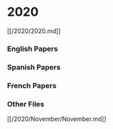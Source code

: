 # 2020

[[/2020/2020.md]]

### English Papers
### Spanish Papers
### French Papers

### Other Files
[[/2020/November/November.md]]
